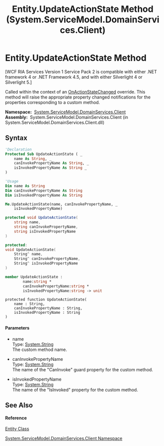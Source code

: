 ﻿---
title: Entity.UpdateActionState Method  (System.ServiceModel.DomainServices.Client)
TOCTitle: UpdateActionState Method
ms:assetid: M:System.ServiceModel.DomainServices.Client.Entity.UpdateActionState(System.String,System.String,System.String)
ms:mtpsurl: https://msdn.microsoft.com/en-us/library/system.servicemodel.domainservices.client.entity.updateactionstate(v=VS.91)
ms:contentKeyID: 28754625
ms.date: 01/27/2012
mtps_version: v=VS.91
f1_keywords:
- System.ServiceModel.DomainServices.Client.Entity.UpdateActionState
dev_langs:
- CSharp
- JScript
- VB
- FSharp
- c++
api_location:
- System.ServiceModel.DomainServices.Client.dll
api_name:
- System.ServiceModel.DomainServices.Client.Entity.UpdateActionState
api_type:
- Managed
topic_type:
- apiref
- kbSyntax
product_family_name: VS
ROBOTS: INDEX,FOLLOW
---

# Entity.UpdateActionState Method

\[WCF RIA Services Version 1 Service Pack 2 is compatible with either .NET framework 4 or .NET Framework 4.5, and with either Silverlight 4 or Silverlight 5.\]

Called within the context of an [OnActionStateChanged](ff422671\(v=vs.91\).md) override. This method will raise the appropriate property changed notifications for the properties corresponding to a custom method.

**Namespace:**  [System.ServiceModel.DomainServices.Client](ff422479\(v=vs.91\).md)  
**Assembly:**  System.ServiceModel.DomainServices.Client (in System.ServiceModel.DomainServices.Client.dll)

## Syntax

``` vb
'Declaration
Protected Sub UpdateActionState ( _
    name As String, _
    canInvokePropertyName As String, _
    isInvokedPropertyName As String _
)
```

``` vb
'Usage
Dim name As String
Dim canInvokePropertyName As String
Dim isInvokedPropertyName As String

Me.UpdateActionState(name, canInvokePropertyName, _
    isInvokedPropertyName)
```

``` csharp
protected void UpdateActionState(
    string name,
    string canInvokePropertyName,
    string isInvokedPropertyName
)
```

``` c++
protected:
void UpdateActionState(
    String^ name, 
    String^ canInvokePropertyName, 
    String^ isInvokedPropertyName
)
```

``` fsharp
member UpdateActionState : 
        name:string * 
        canInvokePropertyName:string * 
        isInvokedPropertyName:string -> unit 
```

``` jscript
protected function UpdateActionState(
    name : String, 
    canInvokePropertyName : String, 
    isInvokedPropertyName : String
)
```

#### Parameters

  - name  
    Type: [System.String](https://msdn.microsoft.com/en-us/library/s1wwdcbf)  
    The custom method name.  

<!-- end list -->

  - canInvokePropertyName  
    Type: [System.String](https://msdn.microsoft.com/en-us/library/s1wwdcbf)  
    The name of the "CanInvoke" guard property for the custom method.  

<!-- end list -->

  - isInvokedPropertyName  
    Type: [System.String](https://msdn.microsoft.com/en-us/library/s1wwdcbf)  
    The name of the "IsInvoked" property for the custom method.  

## See Also

#### Reference

[Entity Class](ff422907\(v=vs.91\).md)

[System.ServiceModel.DomainServices.Client Namespace](ff422479\(v=vs.91\).md)


